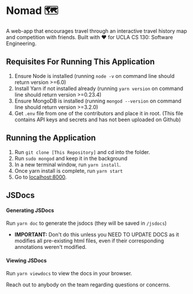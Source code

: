 # Nomad 🗺

A web-app that encourages travel through an interactive travel history map and competition with friends. Built with :heart: for UCLA CS 130: Software Engineering.

## Requisites For Running This Application
1. Ensure Node is installed (running `node -v` on command line should return version >=6.0)
2. Install Yarn if not installed already (running `yarn version` on command line should return version >=0.23.4)
3. Ensure MongoDB is installed (running `mongod --version` on command line should return version >=3.2.0)
4. Get `.env` file from one of the contributors and place it in root. (This file contains API keys and secrets and has not been uploaded on Github)

## Running the Application
1. Run `git clone [This Repository]` and cd into the folder.
2. Run `sudo mongod` and keep it in the background
3. In a new terminal window, run `yarn install`.
4. Once yarn install is complete, run `yarn start`
5. Go to [localhost:8000](localhost:8000).

## JSDocs
#### Generating JSDocs
Run `yarn doc` to generate the jsdocs (they will be saved in `/jsdocs`)
  * **IMPORTANT:** Don't do this unless you NEED TO UPDATE DOCS as it modifies all pre-existing html files, even if their corresponding annotations weren't modified.

#### Viewing JSDocs
Run `yarn viewdocs` to view the docs in your browser.

Reach out to anybody on the team regarding questions or concerns.
